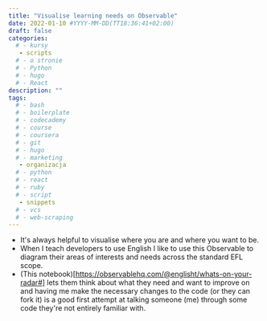 ```yaml
---
title: "Visualise learning needs on Observable"
date: 2022-01-10 #YYYY-MM-DD(TT18:36:41+02:00)
draft: false
categories:
  # - kursy
   - scripts
  # - o stronie
  # - Python
  # - hugo
  # - React
description: ""
tags:
  # - bash
  # - boilerplate
  # - codecademy
  # - course
  # - coursera
  # - git
  # - hugo
  # - marketing
   - organizacja
  # - python
  # - react
  # - ruby
  # - script
   - snippets
  # - vcs
  # - web-scraping
---
```

- It's always helpful to visualise where you are and where you want to be.
- When I teach developers to use English I like to use this Observable to diagram their areas of interests and needs across the standard EFL scope.
- (This notebook)[https://observablehq.com/@englisht/whats-on-your-radar#] lets them think about what they need and want to improve on and having me make the necessary changes to the code (or they can fork it) is a good first attempt at talking someone (me) through some code they're not entirely familiar with.  
